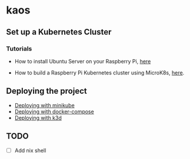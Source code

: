 # kaos

## Set up a Kubernetes Cluster

### Tutorials

- How to install Ubuntu Server on your Raspberry Pi, [here](https://ubuntu.com/tutorials/how-to-install-ubuntu-on-your-raspberry-pi#6-thats-all-folks)

- How to build a Raspberry Pi Kubernetes cluster using MicroK8s, [here](https://ubuntu.com/tutorials/how-to-kubernetes-cluster-on-raspberry-pi#4-installing-microk8s).

## Deploying the project

- [Deploying with minikube](deploy/minikube/README.md)
- [Deploying with docker-compose](deploy/docker_compose/README.md)
- [Deploying with k3d](deploy/k3d/README.md)

## TODO

- [ ] Add nix shell
